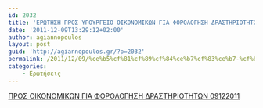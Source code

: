 ```yaml
---
id: 2032
title: 'ΕΡΩΤΗΣΗ ΠΡΟΣ ΥΠΟΥΡΓΕΙΟ ΟΙΚΟΝΟΜΙΚΩΝ ΓΙΑ ΦΟΡΟΛΟΓΗΣΗ ΔΡΑΣΤΗΡΙΟΤΗΤΩΝ 9-12-2011'
date: '2011-12-09T13:29:12+02:00'
author: agiannopoulos
layout: post
guid: 'http://agiannopoulos.gr/?p=2032'
permalink: /2011/12/09/%ce%b5%cf%81%cf%89%cf%84%ce%b7%cf%83%ce%b7-%cf%80%cf%81%ce%bf%cf%83-%cf%85%cf%80%ce%bf%cf%85%cf%81%ce%b3%ce%b5%ce%b9%ce%bf-%ce%bf%ce%b9%ce%ba%ce%bf%ce%bd%ce%bf%ce%bc%ce%b9%ce%ba%cf%89%ce%bd-%ce%b3-3/
categories:
    - Ερωτήσεις
---
```


[ΠΡΟΣ ΟΙΚΟΝΟΜΙΚΩΝ ΓΙΑ ΦΟΡΟΛΟΓΗΣΗ ΔΡΑΣΤΗΡΙΟΤΗΤΩΝ 09122011](/wp-content/uploads/2012/04/cf80cf81cebfcf83-cebfceb9cebacebfcebdcebfcebcceb9cebacf89cebd-ceb3ceb9ceb1-cf86cebfcf81cebfcebbcebfceb3ceb7cf83ceb7-ceb4cf81ceb1cf83.doc)